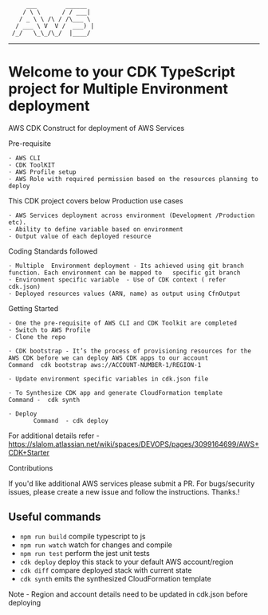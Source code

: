          ___        ______    
        / \ \      / / ___|   
       / _ \ \ /\ / /\___ \  
      / ___ \ V  V /  ___) | 
     /_/   \_\_/\_/  |____/   
 ------------------------------

# Welcome to your CDK TypeScript project for Multiple Environment deployment

AWS CDK Construct for deployment of AWS Services

Pre-requisite

	· AWS CLI
	· CDK ToolKIT
	· AWS Profile setup 
	· AWS Role with required permission based on the resources planning to deploy
 


This CDK project covers below Production use cases

	· AWS Services deployment across environment (Development /Production etc).
	· Ability to define variable based on environment
	· Output value of each deployed resource

Coding Standards followed

	· Multiple  Environment deployment - Its achieved using git branch function. Each environment can be mapped to   specific git branch
	· Environment specific variable  - Use of CDK context ( refer cdk.json)
	· Deployed resources values (ARN, name) as output using CfnOutput

Getting Started

	· One the pre-requisite of AWS CLI and CDK Toolkit are completed
	· Switch to AWS Profile 
	· Clone the repo 

	· CDK bootstrap - It’s the process of provisioning resources for the AWS CDK before we can deploy AWS CDK apps to our account
	Command  cdk bootstrap aws://ACCOUNT-NUMBER-1/REGION-1

	· Update environment specific variables in cdk.json file

	· To Synthesize CDK app and generate CloudFormation template
	Command -  cdk synth  
         
	· Deploy  
           Command  - cdk deploy 

For additional details refer - https://slalom.atlassian.net/wiki/spaces/DEVOPS/pages/3099164699/AWS+CDK+Starter 

Contributions

If you'd like  additional AWS services  please submit a PR. For bugs/security issues, please create a new issue and follow the instructions. Thanks.!



## Useful commands

* `npm run build`   compile typescript to js
* `npm run watch`   watch for changes and compile
* `npm run test`    perform the jest unit tests
* `cdk deploy`      deploy this stack to your default AWS account/region
* `cdk diff`        compare deployed stack with current state
* `cdk synth`       emits the synthesized CloudFormation template

Note - Region and account details need to be updated in cdk.json before deploying
         

